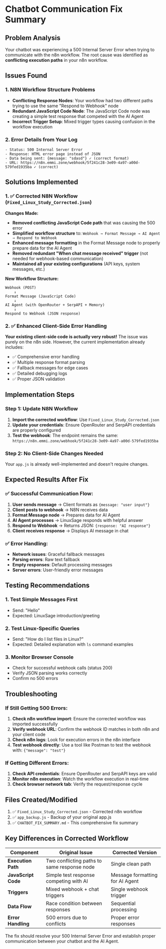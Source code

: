# Chatbot Communication Fix Summary

## Problem Analysis

Your chatbot was experiencing a 500 Internal Server Error when trying to communicate with the n8n workflow. The root cause was identified as **conflicting execution paths** in your n8n workflow.

## Issues Found

### 1. N8N Workflow Structure Problems
- **Conflicting Response Nodes**: Your workflow had two different paths trying to use the same "Respond to Webhook" node
- **Redundant JavaScript Code Node**: The JavaScript Code node was creating a simple test response that competed with the AI Agent
- **Incorrect Trigger Setup**: Mixed trigger types causing confusion in the workflow execution

### 2. Error Details from Your Log
```
- Status: 500 Internal Server Error
- Response: HTML error page instead of JSON
- Data being sent: {message: "sdasd"} ✓ (correct format)
- URL: https://n8n.emmi.zone/webhook/5f241c28-3e09-4a97-a00d-579fed1935ba ✓ (correct)
```

## Solutions Implemented

### 1. ✅ Corrected N8N Workflow (`Fixed_Linux_Study_Corrected.json`)

**Changes Made:**
- **Removed conflicting JavaScript Code path** that was causing the 500 error
- **Simplified workflow structure** to: `Webhook → Format Message → AI Agent → Respond to Webhook`
- **Enhanced message formatting** in the Format Message node to properly prepare data for the AI Agent
- **Removed redundant "When chat message received" trigger** (not needed for webhook-based communication)
- **Maintained all your existing configurations** (API keys, system messages, etc.)

**New Workflow Structure:**
```
Webhook (POST) 
    ↓
Format Message (JavaScript Code)
    ↓
AI Agent (with OpenRouter + SerpAPI + Memory)
    ↓
Respond to Webhook (JSON response)
```

### 2. ✅ Enhanced Client-Side Error Handling

**Your existing client-side code is actually very robust!** The issue was purely on the n8n side. However, the current implementation already includes:

- ✅ Comprehensive error handling
- ✅ Multiple response format parsing
- ✅ Fallback messages for edge cases
- ✅ Detailed debugging logs
- ✅ Proper JSON validation

## Implementation Steps

### Step 1: Update N8N Workflow
1. **Import the corrected workflow**: Use `Fixed_Linux_Study_Corrected.json`
2. **Update your credentials**: Ensure OpenRouter and SerpAPI credentials are properly configured
3. **Test the webhook**: The endpoint remains the same: `https://n8n.emmi.zone/webhook/5f241c28-3e09-4a97-a00d-579fed1935ba`

### Step 2: No Client-Side Changes Needed
Your `app.js` is already well-implemented and doesn't require changes.

## Expected Results After Fix

### ✅ Successful Communication Flow:
1. **User sends message** → Client formats as `{message: "user input"}`
2. **Client posts to webhook** → N8N receives data
3. **Format Message node** → Prepares data for AI Agent
4. **AI Agent processes** → LinuxSage responds with helpful answer
5. **Respond to Webhook** → Returns JSON: `{response: "AI response"}`
6. **Client receives response** → Displays AI message in chat

### ✅ Error Handling:
- **Network issues**: Graceful fallback messages
- **Parsing errors**: Raw text fallback
- **Empty responses**: Default processing messages
- **Server errors**: User-friendly error messages

## Testing Recommendations

### 1. Test Simple Messages First
- Send: "Hello"
- Expected: LinuxSage introduction/greeting

### 2. Test Linux-Specific Queries
- Send: "How do I list files in Linux?"
- Expected: Detailed explanation with `ls` command examples

### 3. Monitor Browser Console
- Check for successful webhook calls (status 200)
- Verify JSON parsing works correctly
- Confirm no 500 errors

## Troubleshooting

### If Still Getting 500 Errors:
1. **Check n8n workflow import**: Ensure the corrected workflow was imported successfully
2. **Verify webhook URL**: Confirm the webhook ID matches in both n8n and your client code
3. **Check n8n logs**: Look for execution errors in the n8n interface
4. **Test webhook directly**: Use a tool like Postman to test the webhook with: `{"message": "test"}`

### If Getting Different Errors:
1. **Check API credentials**: Ensure OpenRouter and SerpAPI keys are valid
2. **Monitor n8n execution**: Watch the workflow execution in real-time
3. **Check browser network tab**: Verify the request/response cycle

## Files Created/Modified

1. ✅ `Fixed_Linux_Study_Corrected.json` - Corrected n8n workflow
2. ✅ `app_backup.js` - Backup of your original app.js
3. ✅ `CHATBOT_FIX_SUMMARY.md` - This comprehensive fix summary

## Key Differences in Corrected Workflow

| Component | Original Issue | Corrected Version |
|-----------|---------------|-------------------|
| **Execution Path** | Two conflicting paths to same response node | Single clean path |
| **JavaScript Code** | Simple test response competing with AI | Message formatting for AI Agent |
| **Triggers** | Mixed webhook + chat triggers | Single webhook trigger |
| **Data Flow** | Race condition between responses | Sequential processing |
| **Error Handling** | 500 errors due to conflicts | Proper error responses |

The fix should resolve your 500 Internal Server Error and establish proper communication between your chatbot and the AI Agent.
